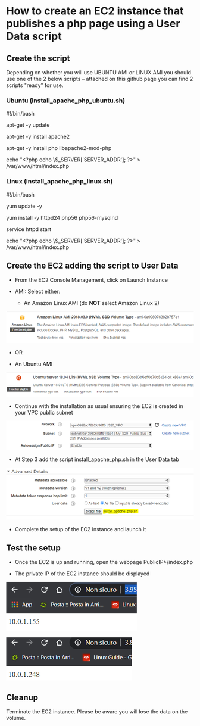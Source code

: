 # How to create an EC2 instance that publishes a php page using a User Data script

## Create the script

Depending on whether you will use UBUNTU AMI or LINUX AMI you should use
one of the 2 below scripts – attached on this github page you can find
2 scripts "ready" for use.

### Ubuntu (install_apache_php_ubuntu.sh)

\#\!/bin/bash

apt-get -y update

apt-get -y install apache2

apt-get -y install php libapache2-mod-php

echo "\<?php echo \\$\_SERVER\['SERVER\_ADDR'\]; ?\>" \>
/var/www/html/index.php

### Linux (install_apache_php_linux.sh)

\#\!/bin/bash

yum update -y

yum install -y httpd24 php56 php56-mysqlnd

service httpd start

echo "\<?php echo \\$\_SERVER\['SERVER\_ADDR'\]; ?\>" \>
/var/www/html/index.php

## Create the EC2 adding the script to User Data
  - From the EC2 Console Management, click on Launch Instance
  - AMI: Select either:
    
      - An Amazon Linux AMI (do **NOT** select Amazon Linux 2)

![](.//media/image1.png)

  - OR

  - An Ubuntu AMI

![](.//media/image2.png)

  - Continue with the installation as usual ensuring the EC2 is created
    in your VPC public subnet

![](.//media/image3.png)

  - At Step 3 add the script install\_apache\_php.sh in the User Data
    tab

![](.//media/image4.png)

  - Complete the setup of the EC2 instance and launch it

## Test the setup

  - Once the EC2 is up and running, open the webpage
    PublicIP\>/index.php

  - The private IP of the EC2 instance should be displayed

![](.//media/image5.png)

![](.//media/image6.png)

## Cleanup

Terminate the EC2 instance. Please be aware you will lose the data on
the volume.
